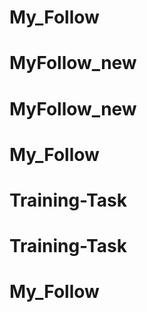 # My_Follow 
# MyFollow_new 
# MyFollow_new 
# My_Follow 
# Training-Task 
# Training-Task 
# My_Follow 
